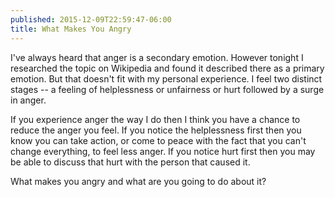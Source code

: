 ```yaml
---
published: 2015-12-09T22:59:47-06:00
title: What Makes You Angry
---
```

I've always heard that anger is a secondary emotion. However tonight I researched the topic on Wikipedia and found it described there as a primary emotion. But that doesn't fit with my personal experience. I feel two distinct stages -- a feeling of helplessness or unfairness or hurt followed by a surge in anger.

If you experience anger the way I do then I think you have a chance to reduce the anger you feel. If you notice the helplessness first then you know you can take action, or come to peace with the fact that you can't change everything, to feel less anger. If you notice hurt first then you may be able to discuss that hurt with the person that caused it.

What makes you angry and what are you going to do about it?